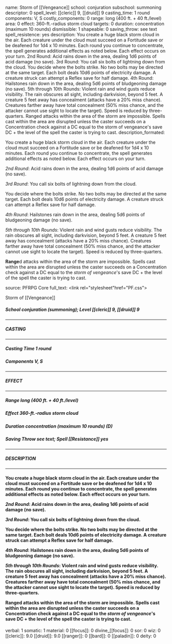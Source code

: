 name: Storm of [[Vengeance]]
school: conjuration
subschool: summoning
descriptor: 0
spell_level: [[cleric]] 9, [[druid]] 9
casting_time: 1 round
components: V, S
costly_components: 0
range: long (400 ft. + 40 ft./level)
area: 0
effect: 360-ft.-radius storm cloud
targets: 0
duration: concentration (maximum 10 rounds)
dismissible: 1
shapeable: 0
saving_throw: see text
spell_resistence: yes
description: You create a huge black storm cloud in the air. Each creature under the cloud must succeed on a Fortitude save or be deafened for 1d4 x 10 minutes. Each round you continue to concentrate, the spell generates additional effects as noted below. Each effect occurs on your turn.  2nd Round: Acid rains down in the area, dealing 1d6 points of acid damage (no save).  3rd Round: You call six bolts of lightning down from the cloud.  You decide where the bolts strike. No two bolts may be directed at the same target. Each bolt deals 10d6 points of electricity damage. A creature struck can attempt a Reflex save for half damage.  4th Round: Hailstones rain down in the area, dealing 5d6 points of bludgeoning damage (no save).  5th through 10th Rounds: Violent rain and wind gusts reduce visibility. The rain obscures all sight, including darkvision, beyond 5 feet. A creature 5 feet away has concealment (attacks have a 20% miss chance). Creatures farther away have total concealment (50% miss chance, and the attacker cannot use sight to locate the target). Speed is reduced by three-quarters.  Ranged attacks within the area of the storm are impossible. Spells cast within the area are disrupted unless the caster succeeds on a Concentration check against a DC equal to the storm of vengeance's save DC + the level of the spell the caster is trying to cast.
description_formated: <p>You create a huge black storm cloud in the air. Each creature under the cloud must succeed on a Fortitude save or be deafened for 1d4 x 10 minutes. Each round you continue to concentrate, the spell generates additional effects as noted below. Each effect occurs on your turn.</p><p><i>2nd Round</i>: Acid rains down in the area, dealing 1d6 points of acid damage (no save).</p><p><i>3rd Round</i>: You call six bolts of lightning down from the cloud.</p><p>You decide where the bolts strike. No two bolts may be directed at the same target. Each bolt deals 10d6 points of electricity damage. A creature struck can attempt a Reflex save for half damage.</p><p><i>4th Round</i>: Hailstones rain down in the area, dealing 5d6 points of bludgeoning damage (no save).</p><p><i>5th through 10th Rounds</i>: Violent rain and wind gusts reduce visibility. The rain obscures all sight, including darkvision, beyond 5 feet. A creature 5 feet away has concealment (attacks have a 20% miss chance). Creatures farther away have total concealment (50% miss chance, and the attacker cannot use sight to locate the target). Speed is reduced by three-quarters.</p><p><b>Range</b>d attacks within the area of the storm are impossible. Spells cast within the area are disrupted unless the caster succeeds on a Concentration check against a DC equal to the <i>storm of vengeance</i>'s save DC + the level of the spell the caster is trying to cast.</p>
source: PFRPG Core
full_text: <link rel="stylesheet"href="PF.css"><div class="heading"><p class="alignleft">Storm of [[Vengeance]]</p><div style="clear: both;"></div></div><div><h5><b>School </b>conjuration (summoning); <b>Level </b>[[cleric]] 9, [[druid]] 9</h5></div><hr/><div><h5><b>CASTING</b></h5></div><hr/><div><h5><b>Casting Time </b>1 round</h5><h5><b>Components </b>V, S</h5></div><hr/><div><h5><b>EFFECT</b></h5></div><hr/><div><h5><b>Range </b>long (400 ft. + 40 ft./level)</h5><h5><b>Effect </b>360-ft.-radius storm cloud</h5><h5><b>Duration </b>concentration (maximum 10 rounds) (D)</h5><h5><b>Saving Throw </b>see text; <b>Spell [[Resistance]] </b>yes</h5></div><hr/><div><h5><b>DESCRIPTION</b></h5></div><hr/><div><h4><p>You create a huge black storm cloud in the air. Each creature under the cloud must succeed on a Fortitude save or be deafened for 1d4 x 10 minutes. Each round you continue to concentrate, the spell generates additional effects as noted below. Each effect occurs on your turn.</p><p><i>2nd Round</i>: Acid rains down in the area, dealing 1d6 points of acid damage (no save).</p><p><i>3rd Round</i>: You call six bolts of lightning down from the cloud.</p><p>You decide where the bolts strike. No two bolts may be directed at the same target. Each bolt deals 10d6 points of electricity damage. A creature struck can attempt a Reflex save for half damage.</p><p><i>4th Round</i>: Hailstones rain down in the area, dealing 5d6 points of bludgeoning damage (no save).</p><p><i>5th through 10th Rounds</i>: Violent rain and wind gusts reduce visibility. The rain obscures all sight, including darkvision, beyond 5 feet. A creature 5 feet away has concealment (attacks have a 20% miss chance). Creatures farther away have total concealment (50% miss chance, and the attacker cannot use sight to locate the target). Speed is reduced by three-quarters.</p><p><b>Range</b>d attacks within the area of the storm are impossible. Spells cast within the area are disrupted unless the caster succeeds on a Concentration check against a DC equal to the <i>storm of vengeance</i>'s save DC + the level of the spell the caster is trying to cast.</p></h4></div>
verbal: 1
somatic: 1
material: 0
[[focus]]: 0
divine_[[focus]]: 0
sor: 0
wiz: 0
[[cleric]]: 9.0
[[druid]]: 9.0
[[ranger]]: 0
[[bard]]: 0
[[paladin]]: 0
deity: 0
